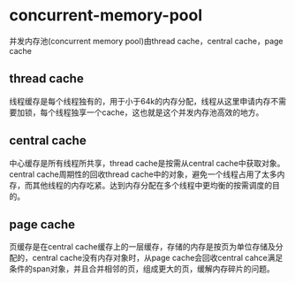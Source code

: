 # concurrent-memory-pool
并发内存池(concurrent memory pool)由thread cache，central cache，page cache

## thread cache
线程缓存是每个线程独有的，用于小于64k的内存分配，线程从这里申请内存不需要加锁，每个线程独享一个cache，这也就是这个并发内存池高效的地方。

## central cache
中心缓存是所有线程所共享，thread cache是按需从central cache中获取对象。central cache周期性的回收thread cache中的对象，避免一个线程占用了太多内存，而其他线程的内存吃紧。达到内存分配在多个线程中更均衡的按需调度的目的。

## page cache
页缓存是在central cache缓存上的一层缓存，存储的内存是按页为单位存储及分配的，central cache没有内存对象时，从page cache会回收central cahce满足条件的span对象，并且合并相邻的页，组成更大的页，缓解内存碎片的问题。
